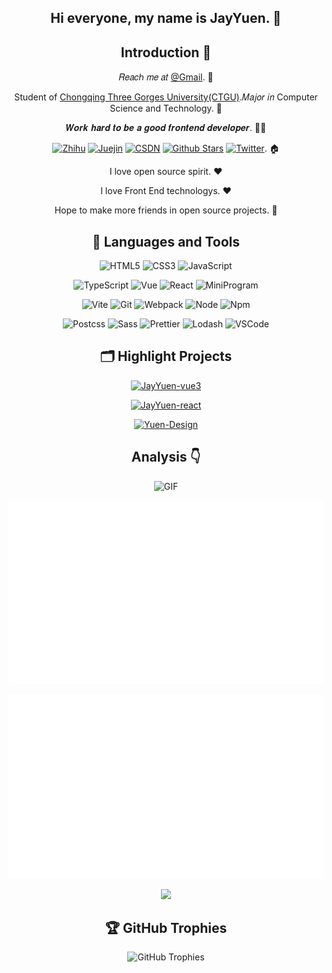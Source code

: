 <div align=center>

## Hi everyone, my name is JayYuen. :wave:

## Introduction :raised_hands:

𝑅𝑒𝑎𝑐ℎ 𝑚𝑒 𝑎𝑡 [@Gmail](mailto:cqwkkj@gmail.com). :email:

Student of [Chongqing Three Gorges University(CTGU)](https://www.sanxiau.edu.cn/).𝑀𝑎𝑗𝑜𝑟 𝑖𝑛 Computer Science and Technology. :school:

𝑾𝒐𝒓𝒌 𝒉𝒂𝒓𝒅 𝒕𝒐 𝒃𝒆 𝒂 𝒈𝒐𝒐𝒅 𝒇𝒓𝒐𝒏𝒕𝒆𝒏𝒅 𝒅𝒆𝒗𝒆𝒍𝒐𝒑𝒆𝒓. :man_technologist:

[![Zhihu](https://img.shields.io/badge/dynamic/json?color=142026&labelColor=0066ff&logo=zhihu&logoColor=white&label=zhihu%20fans&query=%24.data.totalSubs&url=https%3A%2F%2Fapi.spencerwoo.com%2Fsubstats%2F%3Fsource%3Dzhihu%26queryKey%3Dyuanriver)](https://www.zhihu.com/people/yuanriver)
[![Juejin](https://img.shields.io/badge/juejin-100+-1e80ff?logo=bytedance)](https://juejin.cn/user/2981531266857262)
[![CSDN](https://img.shields.io/badge/CSDN-300%2B-orange)](https://blog.csdn.net/Yuanriver)
[![Github Stars](https://img.shields.io/github/stars/JayYuen666?color=faf408&label=github%20stars&logo=github)](https://github.com/JayYuen666)
[![Twitter](https://img.shields.io/twitter/follow/JayYuen666?style=social)](https://twitter.com/JayYuen666). :house:

I love open source spirit. :heart:

I love Front End technologys. :heart:

Hope to make more friends in open source projects. :eyes:

## 🚀 Languages and Tools

<p>

![HTML5](https://img.shields.io/badge/-HTML5-red?logo=html5&logoColor=white)
![CSS3](https://img.shields.io/badge/-CSS3-blue?logo=css3&logoColor=white)
![JavaScript](https://img.shields.io/badge/-JavaScript-yellow?logo=javascript&logoColor=white)

</p>

<p>

![TypeScript](https://img.shields.io/badge/-TypeScript-blue?logo=typescript&logoColor=white)
![Vue](https://img.shields.io/badge/-Vue-34495e?logo=vue.js)
![React](https://img.shields.io/badge/-React-282c34?logo=react)
![MiniProgram](https://img.shields.io/badge/-MiniProgram-07c160?logo=wechat&logoColor=white)

</p>

<p>

![Vite](https://img.shields.io/badge/Vite-B73BFE?&logo=vite&logoColor=FFD62E)
![Git](https://img.shields.io/badge/-Git-f14e32?logo=git&logoColor=white)
![Webpack](https://img.shields.io/badge/-Webpack-1a6bac?logo=webpack)
![Node](https://img.shields.io/badge/-Node-43853d?&logo=Node.js&logoColor=white)
![Npm](https://img.shields.io/badge/npm-CB3837?&logo=npm&logoColor=white)

</p>

<p>

![Postcss](https://img.shields.io/badge/postcss-DD3A0A?logo=postcss&logoColor=white)
![Sass](https://img.shields.io/badge/-Sass-CC6699?&logo=sass&logoColor=white)
![Prettier](https://img.shields.io/badge/-Prettier-F7B93E?&logo=prettier&logoColor=white)
![Lodash](https://img.shields.io/badge/Lodash-3492FF?logo=lodash&logoColor=white")
![VSCode](https://img.shields.io/badge/VSCode-0078D4?logo=visual%20studio%20code&logoColor=white)

</p>

## 🗂️ Highlight Projects

[![JayYuen-vue3](https://github-readme-stats.vercel.app/api/pin/?username=JayYuen666&repo=JayYuen-vue3&title_color=fff&icon_color=f9f9f9&text_color=9f9f9f&bg_color=151515)](https://github.com/JayYuen666/JayYuen-vue3)

[![JayYuen-react](https://github-readme-stats.vercel.app/api/pin/?username=JayYuen666&repo=JayYuen-react&title_color=fff&icon_color=f9f9f9&text_color=9f9f9f&bg_color=151515)](https://github.com/JayYuen666/JayYuen-react)

[![Yuen-Design](https://github-readme-stats.vercel.app/api/pin/?username=JayYuen666&repo=Yuen-Design&title_color=fff&icon_color=f9f9f9&text_color=9f9f9f&bg_color=151515)](https://github.com/JayYuen666/Yuen-Design)

## Analysis :point_down:

<img alt="GIF" src="https://github.com/abhisheknaiidu/abhisheknaiidu/blob/master/code.gif?raw=true" width="300" height="200" />

<p>

![GitHub statistics](https://raw.githubusercontent.com/JayYuen666/github-stats/main/generated/overview.svg#gh-dark-mode-only)

![LanguagesTops](https://raw.githubusercontent.com/JayYuen666/github-stats/main/generated/languages.svg#gh-dark-mode-only)
</p>

![](https://github-readme-streak-stats.herokuapp.com/?user=JayYuen666&theme=dracula)

## 🏆 GitHub Trophies

![GitHub Trophies](https://github-profile-trophy.vercel.app/?username=JayYuen666&theme=onedark)

</div>
